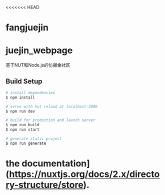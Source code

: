 <<<<<<< HEAD
# fangjuejin
# juejin_webpage
基于NUT和Node.js的仿掘金社区

## Build Setup

```bash
# install dependencies
$ npm install

# serve with hot reload at localhost:3000
$ npm run dev

# build for production and launch server
$ npm run build
$ npm run start

# generate static project
$ npm run generate
```

the documentation](https://nuxtjs.org/docs/2.x/directory-structure/store).
=======



